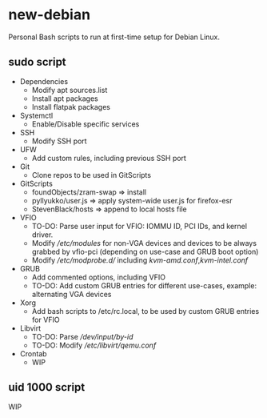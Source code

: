 # new-debian
Personal Bash scripts to run at first-time setup for Debian Linux.

## sudo script
* Dependencies
  * Modify apt sources.list
  * Install apt packages
  * Install flatpak packages
* Systemctl
  * Enable/Disable specific services
* SSH
  * Modify SSH port
* UFW
  * Add custom rules, including previous SSH port
* Git
  * Clone repos to be used in GitScripts
* GitScripts
  * foundObjects/zram-swap => install
  * pyllyukko/user.js => apply system-wide user.js for firefox-esr
  * StevenBlack/hosts => append to local hosts file
* VFIO
  * TO-DO: Parse user input for VFIO: IOMMU ID, PCI IDs, and kernel driver. 
  * Modify */etc/modules* for non-VGA devices and devices to be always grabbed by vfio-pci (depending on use-case and GRUB boot option)
  * Modify */etc/modprobe.d/* including *kvm-amd.conf*,*kvm-intel.conf*
* GRUB
  * Add commented options, including VFIO
  * TO-DO: Add custom GRUB entries for different use-cases, example: alternating VGA devices
* Xorg
  * Add bash scripts to /etc/rc.local, to be used by custom GRUB entries for VFIO
* Libvirt
  * TO-DO: Parse */dev/input/by-id* 
  * TO-DO: Modify */etc/libvirt/qemu.conf*
* Crontab
  * WIP

## uid 1000 script
WIP
